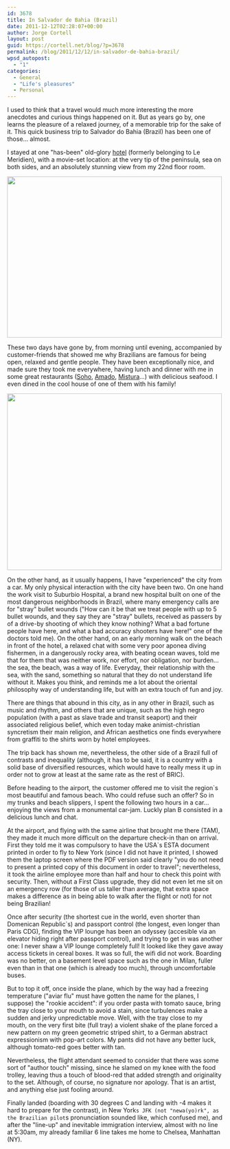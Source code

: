 ```yaml
---
id: 3678
title: In Salvador de Bahia (Brazil)
date: 2011-12-12T02:28:07+00:00
author: Jorge Cortell
layout: post
guid: https://cortell.net/blog/?p=3678
permalink: /blog/2011/12/12/in-salvador-de-bahia-brazil/
wpsd_autopost:
  - "1"
categories:
  - General
  - "Life's pleasures"
  - Personal
---
```

I used to think that a travel would much more interesting the more anecdotes and curious things happened on it. But as years go by, one learns the pleasure of a relaxed journey, of a memorable trip for the sake of it. This quick business trip to Salvador do Bahia (Brazil) has been one of those… almost.

I stayed at one "has-been" old-glory [hotel](https://www.pestana.com/pt/pestana-bahia-hotel/pages/home.aspx "Hotel Pestana Bahia") (formerly belonging to Le Meridien), with a movie-set location: at the very tip of the peninsula, sea on both sides, and an absolutely stunning view from my 22nd floor room.

<img class="aligncenter" title="view" src="https://farm8.staticflickr.com/7146/6495688723_ee3dd241d5.jpg" alt="" width="500" height="375" />

These two days have gone by, from morning until evening, accompanied by customer-friends that showed me why Brazilians are famous for being open, relaxed and gentle people. They have been exceptionally nice, and made sure they took me everywhere, having lunch and dinner with me in some great restaurants (<a title="Soho" href="https://www.sohorestaurante.com.br/index_ssa.html" target="_blank">Soho</a>, <a title="Amado" href="https://www.amadobahia.com.br/index2.html" target="_blank">Amado</a>, <a title="Mistura" href="https://www.restaurantemistura.com.br/" target="_blank">Mistura</a>…) with delicious seafood. I even dined in the cool house of one of them with his family!

<img class="aligncenter" title="Soho Restaurant" src="https://farm8.staticflickr.com/7146/6495688791_971cdae917.jpg" alt="" width="500" height="411" />

On the other hand, as it usually happens, I have "experienced" the city from a car. My only physical interaction with the city have been two. On one hand the work visit to Suburbio Hospital, a brand new hospital built on one of the most dangerous neighborhoods in Brazil, where many emergency calls are for "stray" bullet wounds ("How can it be that we treat people with up to 5 bullet wounds, and they say they are "stray" bullets, received as passers by of a drive-by shooting of which they know nothing? What a bad fortune people have here, and what a bad accuracy shooters have here!" one of the doctors told me). On the other hand, on an early morning walk on the beach in front of the hotel, a relaxed chat with some very poor aponea diving fishermen, in a dangerously rocky area, with beating ocean waves, told me that for them that was neither work, nor effort, nor obligation, nor burden… the sea, the beach, was a way of life. Everyday, their relationship with the sea, with the sand, something so natural that they do not understand life without it. Makes you think, and reminds me a lot about the oriental philosophy way of understanding life, but with an extra touch of fun and joy.

There are things that abound in this city, as in any other in Brazil, such as music and rhythm, and others that are unique, such as the high negro population (with a past as slave trade and transit seaport) and their associated religious belief, which even today make animist-christian syncretism their main religion, and African aesthetics one finds everywhere from graffiti to the shirts worn by hotel employees.

The trip back has shown me, nevertheless, the other side of a Brazil full of contrasts and inequality (although, it has to be said, it is a country with a solid base of diversified resources, which would have to really mess it up in order not to grow at least at the same rate as the rest of BRIC).

Before heading to the airport, the customer offered me to visit the region`s most beautiful and famous beach. Who could refuse such an offer? So in my trunks and beach slippers, I spent the following two hours in a car… enjoying the views from a monumental car-jam. Luckly plan B consisted in a delicious lunch and chat.

At the airport, and flying with the same airline that brought me there (TAM), they made it much more difficult on the departure check-in than on arrival. First they told me it was compulsory to have the USA`s ESTA document printed in order to fly to New York (since I did not have it printed, I showed them the laptop screen where the PDF version said clearly "you do not need to present a printed copy of this document in order to travel"; nevertheless, it took the airline employee more than half and hour to check this point with security. Then, without a First Class upgrade, they did not even let me sit on an emergency row (for those of us taller than average, that extra space makes a difference as in being able to walk after the flight or not) for not being Brazilian!

Once after security (the shortest cue in the world, even shorter than Domenican Republic`s) and passport control (the longest, even longer than Paris CDG), finding the VIP lounge has been an odyssey (accesible via an elevator hiding right after passport control), and trying to get in was another one: I never shaw a VIP lounge completely full! It looked like they gave away access tickets in cereal boxes. It was so full, the wifi did not work. Boarding was no better, on a basement level space such as the one in Milan, fuller even than in that one (which is already too much), through uncomfortable buses.

But to top it off, once inside the plane, which by the way had a freezing temperature ("aviar flu" must have gotten the name for the planes, I suppose) the "rookie accident": if you order pasta with tomato sauce, bring the tray close to your mouth to avoid a stain, since turbulences make a sudden and jerky unpredictable move. Well, with the tray close to my mouth, on the very first bite (full tray) a violent shake of the plane forced a new pattern on my green geometric striped shirt, to a German abstract expressionism with pop-art colors. My pants did not have any better luck, although tomato-red goes better with tan.

Nevertheless, the flight attendant seemed to consider that there was some sort of "author touch" missing, since he slamed on my knee with the food trolley, leaving thus a touch of blood-red that added strength and originality to the set. Although, of course, no signature nor apology. That is an artist, and anything else just fooling around.

Finally landed (boarding with 30 degrees C and landing with -4 makes it hard to prepare for the contrast), in New York`s JFK (not "newa(yo)rk", as the Brazilian pilot`s pronunciation sounded like, which confused me), and after the "line-up" and inevitable immigration interview, almost with no line at 5:30am, my already familiar 6 line takes me home to Chelsea, Manhattan (NY).
